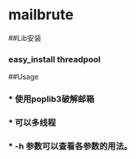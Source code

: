 # mailbrute
##Lib安装
###     easy_install threadpool

##Usage
###     * 使用poplib3破解邮箱
###     * 可以多线程
###     * -h 参数可以查看各参数的用法。
